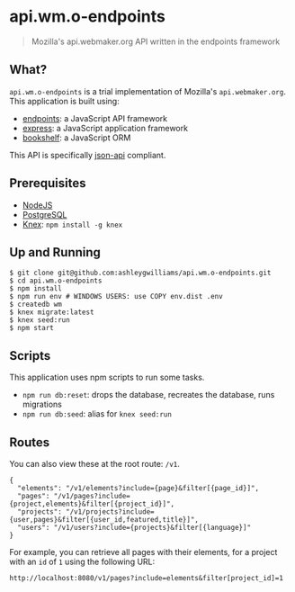 # api.wm.o-endpoints
> Mozilla's api.webmaker.org API written in the endpoints framework

## What?

`api.wm.o-endpoints` is a trial implementation of Mozilla's `api.webmaker.org`. This application is built using:

- [endpoints](http://endpointsjs.com/): a JavaScript API framework
- [express](http://expressjs.com/): a JavaScript application framework
- [bookshelf](http://bookshelfjs.org/): a JavaScript ORM

This API is specifically [json-api](http://jsonapi.org/) compliant.

## Prerequisites

- [NodeJS](https://nodejs.org/)
- [PostgreSQL](http://www.postgresql.org/)
- [Knex](http://knexjs.org/): `npm install -g knex`

## Up and Running

```
$ git clone git@github.com:ashleygwilliams/api.wm.o-endpoints.git
$ cd api.wm.o-endpoints
$ npm install
$ npm run env # WINDOWS USERS: use COPY env.dist .env
$ createdb wm
$ knex migrate:latest
$ knex seed:run
$ npm start
```

## Scripts
This application uses npm scripts to run some tasks.

- `npm run db:reset`: drops the database, recreates the database, runs migrations
- `npm run db:seed`: alias for `knex seed:run`

## Routes
You can also view these at the root route: `/v1`.

```
{
  "elements": "/v1/elements?include={page}&filter[{page_id}]",
  "pages": "/v1/pages?include={project,elements}&filter[{project_id}]",
  "projects": "/v1/projects?include={user,pages}&filter[{user_id,featured,title}]",
  "users": "/v1/users?include={projects}&filter[{language}]"
}
```

For example, you can retrieve all pages with their elements, for a project with an `id` of `1` using the following URL:

`http://localhost:8080/v1/pages?include=elements&filter[project_id]=1`

